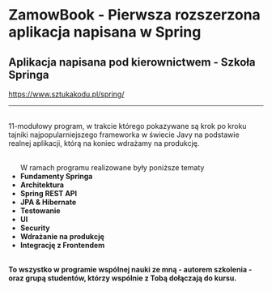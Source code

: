 # ZamowBook - Pierwsza rozszerzona aplikacja napisana w Spring
## Aplikacja napisana pod kierownictwem - Szkoła Springa
https://www.sztukakodu.pl/spring/
<hr>
<br>
11-modułowy program, w trakcie którego pokazywane są krok po kroku tajniki najpopularniejszego frameworka w świecie Javy na podstawie realnej aplikacji, którą na koniec wdrażamy na produkcję.
<br>
<br>
<ul> W ramach programu realizowane były poniższe tematy
<li><strong> Fundamenty Springa
<li><strong> Architektura
<li><strong> Spring REST API
<li><strong> JPA & Hibernate
<li><strong> Testowanie
<li><strong> UI
<li><strong> Security
<li><strong> Wdrażanie na produkcję
<li><strong> Integrację z Frontendem
</ul>
<br>
To wszystko w programie wspólnej nauki ze mną - autorem szkolenia - oraz grupą studentów, którzy wspólnie z Tobą dołączają do kursu.
